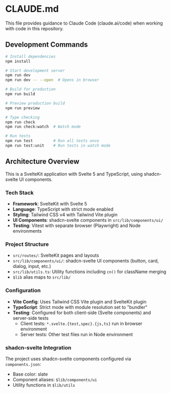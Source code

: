 # CLAUDE.md

This file provides guidance to Claude Code (claude.ai/code) when working with code in this repository.

## Development Commands

```bash
# Install dependencies
npm install

# Start development server
npm run dev
npm run dev -- --open  # Opens in browser

# Build for production
npm run build

# Preview production build
npm run preview

# Type checking
npm run check
npm run check:watch  # Watch mode

# Run tests
npm run test         # Run all tests once
npm run test:unit    # Run tests in watch mode
```

## Architecture Overview

This is a SvelteKit application with Svelte 5 and TypeScript, using shadcn-svelte UI components.

### Tech Stack
- **Framework**: SvelteKit with Svelte 5
- **Language**: TypeScript with strict mode enabled
- **Styling**: Tailwind CSS v4 with Tailwind Vite plugin
- **UI Components**: shadcn-svelte components in `src/lib/components/ui/`
- **Testing**: Vitest with separate browser (Playwright) and Node environments

### Project Structure
- `src/routes/`: SvelteKit pages and layouts
- `src/lib/components/ui/`: shadcn-svelte UI components (button, card, dialog, input, etc.)
- `src/lib/utils.ts`: Utility functions including `cn()` for className merging
- `$lib` alias maps to `src/lib/`

### Configuration
- **Vite Config**: Uses Tailwind CSS Vite plugin and SvelteKit plugin
- **TypeScript**: Strict mode with module resolution set to "bundler"
- **Testing**: Configured for both client-side (Svelte components) and server-side tests
  - Client tests: `*.svelte.{test,spec}.{js,ts}` run in browser environment
  - Server tests: Other test files run in Node environment

### shadcn-svelte Integration
The project uses shadcn-svelte components configured via `components.json`:
- Base color: slate
- Component aliases: `$lib/components/ui`
- Utility functions in `$lib/utils`